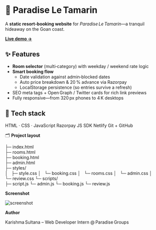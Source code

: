# 🌺 Paradise Le Tamarin

A **static resort‑booking website** for *Paradise Le Tamarin*—a tranquil hideaway on the Goan coast.

[**Live demo →**](https://paradiseletamarin.netlify.app)


## ✨ Features

- **Room selector** (multi‑category) with weekday / weekend rate logic  
- **Smart booking flow**  
  - Date validation against admin‑blocked dates  
  - Auto price breakdown & 20 % advance via Razorpay  
  - LocalStorage persistence (so entries survive a refresh)  
- SEO meta tags + Open Graph / Twitter cards for rich link previews  
- Fully responsive—from 320 px phones to 4 K desktops


## 🔧 Tech stack

HTML · CSS · JavaScript
Razorpay JS SDK
Netlify
Git + GitHub

🗂️ **Project layout**

├─ index.html              
├─ rooms.html              
├─ booking.html            
├─ admin.html              
├─ styles/                 
│   ├─ style.css
│   └─ booking.css
│   └─ rooms.css
│   └─ admin.css
│   └─ review.css
└─ scripts/                
    ├─ script.js
    └─ admin.js
    └─ booking.js
    └─ review.js

**Screenshot**
    
![screenshot](https://github.com/user-attachments/assets/e6373525-a5e7-494e-922d-655811fd618a)

**Author**

Karishma Sultana – Web Developer Intern @ Paradise Groups
